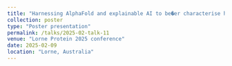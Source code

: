 ```yaml
---
title: "Harnessing AlphaFold and explainable AI to be�er characterise human missense variants and diseases"
collection: poster
type: "Poster presentation"
permalink: /talks/2025-02-talk-11
venue: "Lorne Protein 2025 conference"
date: 2025-02-09
location: "Lorne, Australia"
---
```


<p></p>

<object data="/files/lorne2025_mutation_qishengpan_poster.pdf" type="application/pdf" width="841px" height="1250px"></object>


